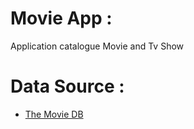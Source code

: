 # Movie App :
Application catalogue Movie and Tv Show  

# Data Source :
- [The Movie DB](https://www.themoviedb.org/)
